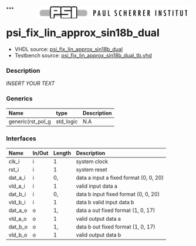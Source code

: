 <img align="right" src="../../doc/psi_logo.png">
***

# psi_fix_lin_approx_sin18b_dual
 - VHDL source: [psi_fix_lin_approx_sin18b_dual](../hdl/psi_fix_lin_approx_sin18b_dual.vhd)
 - Testbench source: [psi_fix_lin_approx_sin18b_dual_tb.vhd](../testbench/psi_fix_lin_approx_sin18b_dual_tb/psi_fix_lin_approx_sin18b_dual_tb.vhd)

### Description
*INSERT YOUR TEXT*

### Generics
| Name              | type      | Description   |
|:------------------|:----------|:--------------|
| generic(rst_pol_g | std_logic | N.A           |

### Interfaces
| Name    | In/Out   | Length   | Description                            |
|:--------|:---------|:---------|:---------------------------------------|
| clk_i   | i        | 1        | system clock                           |
| rst_i   | i        | 1        | system reset                           |
| dat_a_i | i        | 0,       | data a input a fixed format (0, 0, 20) |
| vld_a_i | i        | 1        | valid input data a                     |
| dat_b_i | i        | 0,       | data b input fixed format (0, 0, 20)   |
| vld_b_i | i        | 1        | data b valid input data b              |
| dat_a_o | o        | 1,       | data a out fixed format (1, 0, 17)     |
| vld_a_o | o        | 1        | valid output data a                    |
| dat_b_o | o        | 1,       | data b out fixed format (1, 0, 17)     |
| vld_b_o | o        | 1        | valid output data b                    |